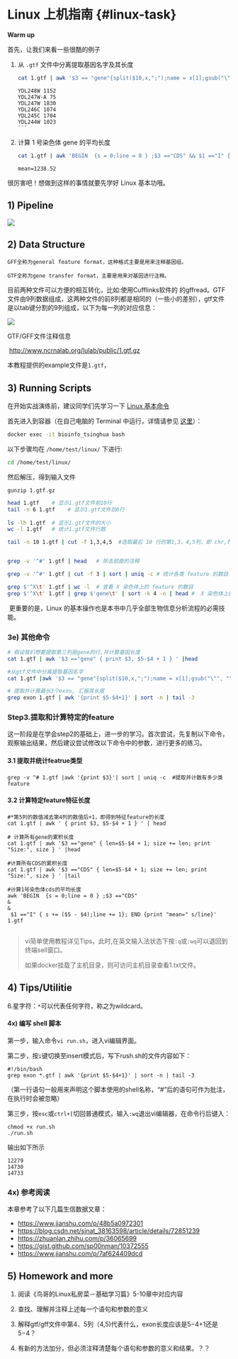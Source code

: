 # Linux 上机指南 {#linux-task}

<!--

old: https://github.com/lulab/teaching_book/blob/a7b07672e0701876b6c953e8ae703bb5a3e91dff/part-i.-basic-tools/1.2.linux-tasks.md
胡茜: https://github.com/lulab/teaching_book/blob/bff6658cf4a998a5148be3457dc256aaa1cafddf/part-i.-basic-tools/1.2.linux-tasks.md

-->

**Warm up**

首先，让我们来看一些很酷的例子

1. 从 `.gtf` 文件中分离提取基因名字及其长度

   ```bash
   cat 1.gtf | awk '$3 == "gene"{split($10,x,";");name = x[1];gsub("\"", "", name);print name,$5-$4+1}' | head -n 6
   ```
   
   ```
   YDL248W 1152
   YDL247W-A 75
   YDL247W 1830
   YDL246C 1074
   YDL245C 1704
   YDL244W 1023
   ```​

1. 计算 1 号染色体 gene 的平均长度
   
   ```bash
   cat 1.gtf | awk 'BEGIN  {s = 0;line = 0 } ;$3 =="CDS" && $1 =="I" { s += ($5 - $4);line += 1}; END {print "mean=" s/line}' 
   ```
   
   ```
   mean=1238.52
   ```


很厉害吧！想做到这样的事情就要先学好 Linux 基本功哦。



## 1) Pipeline

![](https://blobscdn.gitbook.com/v0/b/gitbook-28427.appspot.com/o/assets%2F-LKVqnYQRAUMNxYIv37L%2F-LKzy_S2L64ALvymCkQn%2F-LKzzkp2NcEfOjdiUu4m%2FLinux%20pipeline.png?alt=media&token=f1827914-7c70-4a14-a860-c92fc7f7285a)

## 2) Data Structure

`GFF全称为general feature format，这种格式主要是用来注释基因组。`

`GTF全称为gene transfer format，主要是用来对基因进行注释。`

目前两种文件可以方便的相互转化，比如:使用Cufflinks软件的 的gffread。GTF文件由9列数据组成，这两种文件的前8列都是相同的（一些小的差别），gtf文件是以tab键分割的9列组成，以下为每一列的对应信息：

![](https://blobscdn.gitbook.com/v0/b/gitbook-28427.appspot.com/o/assets%2F-LKVqnYQRAUMNxYIv37L%2F-LKWHaFARnIn3_kZa4H7%2F-LKWOsJIwbvlcwphxylu%2F%E5%B1%8F%E5%B9%95%E5%BF%AB%E7%85%A7%202018-08-22%20%E4%B8%8B%E5%8D%887.31.10.png?alt=media&token=ddfa739c-fbb1-434e-9eca-999746b9711b)

GTF/GFF文件注释信息

​
http://www.ncrnalab.org/lulab/public/1.gtf.gz






本教程提供的example文件是`1.gtf`，



## 3) Running Scripts

在开始实战演练前，建议同学们先学习一下 [Linux 基本命令](https://lulab.gitbooks.io/teaching/part-i.-basic-tools/1.linux-command.html)

首先进入到容器（在自己电脑的 Terminal 中运行，详情请参见 [这里](https://lulab.gitbooks.io/teaching/getting-started.html#use-container)）：    

```bash
docker exec -it bioinfo_tsinghua bash
```


以下步骤均在 `/home/test/linux/` 下进行:  

```bash
cd /home/test/linux/
```

然后解压，得到输入文件

```
gunzip 1.gtf.gz
```


```bash
head 1.gtf    # 显示1.gtf文件前10行
tail -n 6 1.gtf    # 显示1.gtf文件后6行
​
ls -lh 1.gtf  # 显示1.gtf文件的大小
wc -l 1.gtf   # 统计1.gtf文件行数

tail -n 10 1.gtf | cut -f 1,3,4,5  #选取最后 10 行的第1,3，4,5列，即 chr,feature,start,end。


grep -v '^#' 1.gtf | head   # 除去前面的注释

grep -v '^#' 1.gtf | cut -f 3 | sort | uniq -c # 统计各类 feature 的数目

grep $'^X\t' 1.gtf | wc -l  # 查看 X 染色体上的 feature 的数目
grep $'^X\t' 1.gtf | grep $'gene\t' | sort -k 4 -n | head #  X 染色体上的前 10 个基因
```
​
​更重要的是，Linux 的基本操作也是本书中几乎全部生物信息分析流程的必需技能。


### 3e) 其他命令




```bash
# 假设我们想要提取第三列是gene的行,并计算基因长度
cat 1.gtf | awk '$3 =="gene" { print $3, $5-$4 + 1 } ' |head 

#从gtf文件中分离提取基因名字
cat 1.gtf |awk '$3 == "gene"{split($10,x,";");name = x[1];gsub("\"", "", name);print name,$5-$4+1}'|head 

# 提取并计算最长3个exon, 汇报其长度
grep exon 1.gtf | awk '{print $5-$4+1}' | sort -n | tail -3  
```
















### Step3.提取和计算特定的feature

这一阶段是在学会step2的基础上，进一步的学习。首次尝试，先复制以下命令，观察输出结果，然后建议尝试修改以下命令中的参数，进行更多的练习。

#### 3.1 提取并统计featrue类型

```
grep -v ^# 1.gtf |awk '{print $3}'| sort | uniq -c  #提取并计数有多少类feature
```

#### 3.2 计算特定feature特征长度

```
#*第5列的数值减去第4列的数值后+1，即得到特征feature的长度
cat 1.gtf | awk ' { print $3, $5-$4 + 1 } ' | head 
​
# 计算所有gene的累积长度
cat 1.gtf | awk '$3 =="gene" { len=$5-$4 + 1; size += len; print "Size:", size } ' |head
​
#计算所有CDS的累积长度
cat 1.gtf | awk '$3 =="CDS" { len=$5-$4 + 1; size += len; print "Size:", size } ' |tail
​
#计算1号染色体cds的平均长度
awk 'BEGIN  {s = 0;line = 0 } ;$3 =="CDS" 
&
&
 $1 =="I" { s += ($5 - $4);line += 1}; END {print "mean=" s/line}' 1.gtf
​
```


> vi简单使用教程详见Tips，此时,在英文输入法状态下按`:q`或`:wq`可以退回到终端sell窗口。
>
> 如果docker挂载了主机目录，则可访问主机目录查看1.txt文件。


## 4) Tips/Utilitie




6.星字符：`*`可以代表任何字符，称之为wildcard。

#### 4x) 编写 shell 脚本

第一步，输入命令`vi run.sh`，进入vi编辑界面。

第二步，按`i`键切换至insert模式后，写下rush.sh的文件内容如下：

```
#!/bin/bash   
grep exon *.gtf | awk '{print $5-$4+1}' | sort -n | tail -3
```

（第一行语句一般用来声明这个脚本使用的shell名称，“\#”后的语句可作为批注，在执行时会被忽略）

第三步，按`esc`或`ctrl+[`切回普通模式，输入`:wq`退出vi编辑器，在命令行后键入：

```
chmod +x run.sh
./run.sh
```

输出如下所示

```
12279
14730
14733
```





### 4x) 参考阅读


本章参考了以下几篇生信数据文章：

- <https://www.jianshu.com/p/48b5a0972301>
- <https://blog.csdn.net/sinat_38163598/article/details/72851239>
- <https://zhuanlan.zhihu.com/p/36065699>
- <https://gist.github.com/sp00nman/10372555>
- <https://www.jianshu.com/p/7af624409dcd>





## 5) Homework and more


1. 阅读《鸟哥的Linux私房菜－基础学习篇》5-10章中对应内容

2. 查找、理解并注释上述每一个语句和参数的意义

3. 解释gtf/gff文件中第4、5列（$4,$5\)代表什么，exon长度应该是$5-$4+1还是$5-$4？

4. 有新的方法加分，但必须注释清楚每个语句和参数的意义和结果。？？




